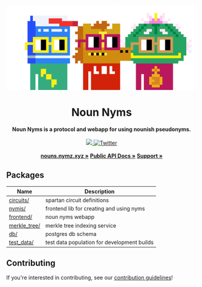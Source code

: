 <div align="center">
    <img src="./packages/frontend/public/nouns.png">
    <h1>Noun Nyms</h1>
    <strong>Noun Nyms is a protocol and webapp for using nounish pseudonyms.</strong>
</div>
<br>
<div align="center">
	<a href="https://github.com/personaelabs/nym/actions/workflows/ci.yml">
		<img src="https://github.com/personaelabs/nym/actions/workflows/ci.yml/badge.svg">
	</a>    
	<a href="https://twitter.com/PersonaeLabs">
        <img src="https://img.shields.io/twitter/follow/personae_labs?label=personae_labs&style=flat&logo=twitter&color=1DA1F2" alt="Twitter">
    </a>
</div>

<div align="center">
    <br>
    <a href="https://nouns.nymz.xyz/"><b>nouns.nymz.xyz »</b></a>
    <a href="https://nouns.nymz.xyz/api-doc"><b>Public API Docs »</b></a>
    <a href="https://discord.gg/3NQm99v3Vp"><b>Support »</b></a>
</div>


## Packages

| Name  | Description |
| ------------- | ------------- |
| [circuits/](./packages/circuits)  | spartan circuit definitions |
| [nymjs/](./packages/nymjs)  | frontend lib for creating and using nyms |
| [frontend/](./packages/frontend)  | noun nyms webapp |
| [merkle_tree/](./packages/merkle_tree)  | merkle tree indexing service |
| [db/](./packages/db)  | postgres db schema |
| [test_data/](./packages/test_data)  | test data population for development builds |

## Contributing

If you're interested in contributing, see our [contribution guidelines](./CONTRIBUTING.md)!
